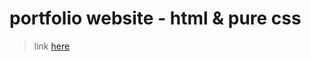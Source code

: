 # portfolio website - html & pure css 
> link <a href="https://gurelbs.github.io/portfolio/">here</a>